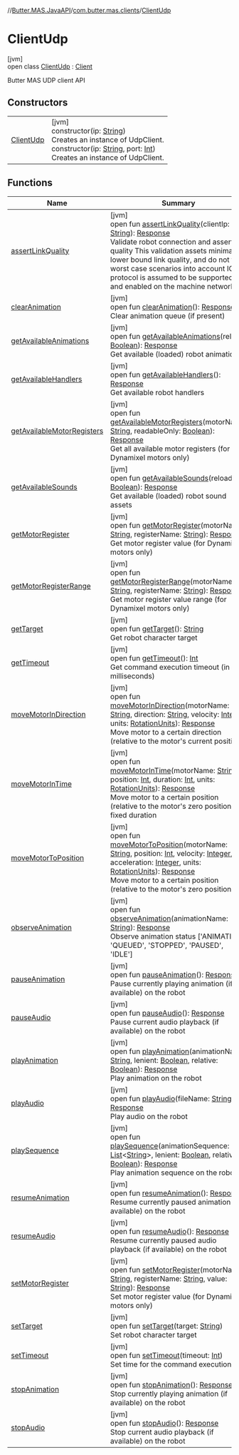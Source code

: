 //[Butter.MAS.JavaAPI](../../../index.md)/[com.butter.mas.clients](../index.md)/[ClientUdp](index.md)

# ClientUdp

[jvm]\
open class [ClientUdp](index.md) : [Client](../-client/index.md)

Butter MAS UDP client API

## Constructors

| | |
|---|---|
| [ClientUdp](-client-udp.md) | [jvm]<br>constructor(ip: [String](https://docs.oracle.com/javase/8/docs/api/java/lang/String.html))<br>Creates an instance of UdpClient.<br>constructor(ip: [String](https://docs.oracle.com/javase/8/docs/api/java/lang/String.html), port: [Int](https://kotlinlang.org/api/core/kotlin-stdlib/kotlin/-int/index.html))<br>Creates an instance of UdpClient. |

## Functions

| Name | Summary |
|---|---|
| [assertLinkQuality](../-client/assert-link-quality.md) | [jvm]<br>open fun [assertLinkQuality](../-client/assert-link-quality.md)(clientIp: [String](https://docs.oracle.com/javase/8/docs/api/java/lang/String.html)): [Response](../../data/-response/index.md)<br>Validate robot connection and assert link quality This validation assets minimal lower bound link quality, and do not take worst case scenarios into account ICMP protocol is assumed to be supported and enabled on the machine network |
| [clearAnimation](../-client/clear-animation.md) | [jvm]<br>open fun [clearAnimation](../-client/clear-animation.md)(): [Response](../../data/-response/index.md)<br>Clear animation queue (if present) |
| [getAvailableAnimations](../-client/get-available-animations.md) | [jvm]<br>open fun [getAvailableAnimations](../-client/get-available-animations.md)(reload: [Boolean](https://kotlinlang.org/api/core/kotlin-stdlib/kotlin/-boolean/index.html)): [Response](../../data/-response/index.md)<br>Get available (loaded) robot animations |
| [getAvailableHandlers](../-client/get-available-handlers.md) | [jvm]<br>open fun [getAvailableHandlers](../-client/get-available-handlers.md)(): [Response](../../data/-response/index.md)<br>Get available robot handlers |
| [getAvailableMotorRegisters](../-client/get-available-motor-registers.md) | [jvm]<br>open fun [getAvailableMotorRegisters](../-client/get-available-motor-registers.md)(motorName: [String](https://docs.oracle.com/javase/8/docs/api/java/lang/String.html), readableOnly: [Boolean](https://kotlinlang.org/api/core/kotlin-stdlib/kotlin/-boolean/index.html)): [Response](../../data/-response/index.md)<br>Get all available motor registers (for Dynamixel motors only) |
| [getAvailableSounds](../-client/get-available-sounds.md) | [jvm]<br>open fun [getAvailableSounds](../-client/get-available-sounds.md)(reload: [Boolean](https://kotlinlang.org/api/core/kotlin-stdlib/kotlin/-boolean/index.html)): [Response](../../data/-response/index.md)<br>Get available (loaded) robot sound assets |
| [getMotorRegister](../-client/get-motor-register.md) | [jvm]<br>open fun [getMotorRegister](../-client/get-motor-register.md)(motorName: [String](https://docs.oracle.com/javase/8/docs/api/java/lang/String.html), registerName: [String](https://docs.oracle.com/javase/8/docs/api/java/lang/String.html)): [Response](../../data/-response/index.md)<br>Get motor register value (for Dynamixel motors only) |
| [getMotorRegisterRange](../-client/get-motor-register-range.md) | [jvm]<br>open fun [getMotorRegisterRange](../-client/get-motor-register-range.md)(motorName: [String](https://docs.oracle.com/javase/8/docs/api/java/lang/String.html), registerName: [String](https://docs.oracle.com/javase/8/docs/api/java/lang/String.html)): [Response](../../data/-response/index.md)<br>Get motor register value range (for Dynamixel motors only) |
| [getTarget](../-client/get-target.md) | [jvm]<br>open fun [getTarget](../-client/get-target.md)(): [String](https://docs.oracle.com/javase/8/docs/api/java/lang/String.html)<br>Get robot character target |
| [getTimeout](../-client/get-timeout.md) | [jvm]<br>open fun [getTimeout](../-client/get-timeout.md)(): [Int](https://kotlinlang.org/api/core/kotlin-stdlib/kotlin/-int/index.html)<br>Get command execution timeout (in milliseconds) |
| [moveMotorInDirection](../-client/move-motor-in-direction.md) | [jvm]<br>open fun [moveMotorInDirection](../-client/move-motor-in-direction.md)(motorName: [String](https://docs.oracle.com/javase/8/docs/api/java/lang/String.html), direction: [String](https://docs.oracle.com/javase/8/docs/api/java/lang/String.html), velocity: [Integer](https://docs.oracle.com/javase/8/docs/api/java/lang/Integer.html), units: [RotationUnits](../../data/-rotation-units/index.md)): [Response](../../data/-response/index.md)<br>Move motor to a certain direction (relative to the motor's current position) |
| [moveMotorInTime](../-client/move-motor-in-time.md) | [jvm]<br>open fun [moveMotorInTime](../-client/move-motor-in-time.md)(motorName: [String](https://docs.oracle.com/javase/8/docs/api/java/lang/String.html), position: [Int](https://kotlinlang.org/api/core/kotlin-stdlib/kotlin/-int/index.html), duration: [Int](https://kotlinlang.org/api/core/kotlin-stdlib/kotlin/-int/index.html), units: [RotationUnits](../../data/-rotation-units/index.md)): [Response](../../data/-response/index.md)<br>Move motor to a certain position (relative to the motor's zero position) in fixed duration |
| [moveMotorToPosition](../-client/move-motor-to-position.md) | [jvm]<br>open fun [moveMotorToPosition](../-client/move-motor-to-position.md)(motorName: [String](https://docs.oracle.com/javase/8/docs/api/java/lang/String.html), position: [Int](https://kotlinlang.org/api/core/kotlin-stdlib/kotlin/-int/index.html), velocity: [Integer](https://docs.oracle.com/javase/8/docs/api/java/lang/Integer.html), acceleration: [Integer](https://docs.oracle.com/javase/8/docs/api/java/lang/Integer.html), units: [RotationUnits](../../data/-rotation-units/index.md)): [Response](../../data/-response/index.md)<br>Move motor to a certain position (relative to the motor's zero position) |
| [observeAnimation](../-client/observe-animation.md) | [jvm]<br>open fun [observeAnimation](../-client/observe-animation.md)(animationName: [String](https://docs.oracle.com/javase/8/docs/api/java/lang/String.html)): [Response](../../data/-response/index.md)<br>Observe animation status ['ANIMATING', 'QUEUED', 'STOPPED', 'PAUSED', 'IDLE'] |
| [pauseAnimation](../-client/pause-animation.md) | [jvm]<br>open fun [pauseAnimation](../-client/pause-animation.md)(): [Response](../../data/-response/index.md)<br>Pause currently playing animation (if available) on the robot |
| [pauseAudio](../-client/pause-audio.md) | [jvm]<br>open fun [pauseAudio](../-client/pause-audio.md)(): [Response](../../data/-response/index.md)<br>Pause current audio playback (if available) on the robot |
| [playAnimation](../-client/play-animation.md) | [jvm]<br>open fun [playAnimation](../-client/play-animation.md)(animationName: [String](https://docs.oracle.com/javase/8/docs/api/java/lang/String.html), lenient: [Boolean](https://kotlinlang.org/api/core/kotlin-stdlib/kotlin/-boolean/index.html), relative: [Boolean](https://kotlinlang.org/api/core/kotlin-stdlib/kotlin/-boolean/index.html)): [Response](../../data/-response/index.md)<br>Play animation on the robot |
| [playAudio](../-client/play-audio.md) | [jvm]<br>open fun [playAudio](../-client/play-audio.md)(fileName: [String](https://docs.oracle.com/javase/8/docs/api/java/lang/String.html)): [Response](../../data/-response/index.md)<br>Play audio on the robot |
| [playSequence](../-client/play-sequence.md) | [jvm]<br>open fun [playSequence](../-client/play-sequence.md)(animationSequence: [List](https://docs.oracle.com/javase/8/docs/api/java/util/List.html)&lt;[String](https://docs.oracle.com/javase/8/docs/api/java/lang/String.html)&gt;, lenient: [Boolean](https://kotlinlang.org/api/core/kotlin-stdlib/kotlin/-boolean/index.html), relative: [Boolean](https://kotlinlang.org/api/core/kotlin-stdlib/kotlin/-boolean/index.html)): [Response](../../data/-response/index.md)<br>Play animation sequence on the robot |
| [resumeAnimation](../-client/resume-animation.md) | [jvm]<br>open fun [resumeAnimation](../-client/resume-animation.md)(): [Response](../../data/-response/index.md)<br>Resume currently paused animation (if available) on the robot |
| [resumeAudio](../-client/resume-audio.md) | [jvm]<br>open fun [resumeAudio](../-client/resume-audio.md)(): [Response](../../data/-response/index.md)<br>Resume currently paused audio playback (if available) on the robot |
| [setMotorRegister](../-client/set-motor-register.md) | [jvm]<br>open fun [setMotorRegister](../-client/set-motor-register.md)(motorName: [String](https://docs.oracle.com/javase/8/docs/api/java/lang/String.html), registerName: [String](https://docs.oracle.com/javase/8/docs/api/java/lang/String.html), value: [String](https://docs.oracle.com/javase/8/docs/api/java/lang/String.html)): [Response](../../data/-response/index.md)<br>Set motor register value (for Dynamixel motors only) |
| [setTarget](../-client/set-target.md) | [jvm]<br>open fun [setTarget](../-client/set-target.md)(target: [String](https://docs.oracle.com/javase/8/docs/api/java/lang/String.html))<br>Set robot character target |
| [setTimeout](../-client/set-timeout.md) | [jvm]<br>open fun [setTimeout](../-client/set-timeout.md)(timeout: [Int](https://kotlinlang.org/api/core/kotlin-stdlib/kotlin/-int/index.html))<br>Set time for the command execution |
| [stopAnimation](../-client/stop-animation.md) | [jvm]<br>open fun [stopAnimation](../-client/stop-animation.md)(): [Response](../../data/-response/index.md)<br>Stop currently playing animation (if available) on the robot |
| [stopAudio](../-client/stop-audio.md) | [jvm]<br>open fun [stopAudio](../-client/stop-audio.md)(): [Response](../../data/-response/index.md)<br>Stop current audio playback (if available) on the robot |